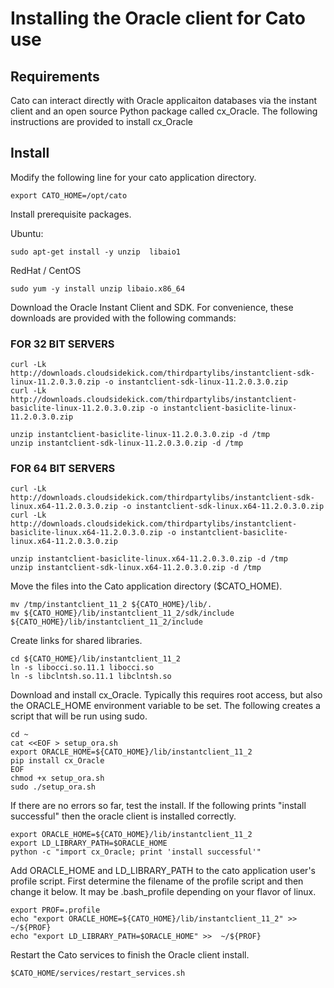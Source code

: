 # Installing the Oracle client for Cato use

## Requirements

Cato can interact directly with Oracle applicaiton databases via the instant client
and an open source Python package called cx_Oracle. The following instructions
are provided to install cx_Oracle

## Install

Modify the following line for your cato application directory. 

```
export CATO_HOME=/opt/cato
```

Install prerequisite packages.

Ubuntu:

```
sudo apt-get install -y unzip  libaio1
```

RedHat / CentOS

```
sudo yum -y install unzip libaio.x86_64
```

Download the Oracle Instant Client and SDK. For convenience, these downloads are
provided with the following commands:


### FOR 32 BIT SERVERS

```
curl -Lk http://downloads.cloudsidekick.com/thirdpartylibs/instantclient-sdk-linux-11.2.0.3.0.zip -o instantclient-sdk-linux-11.2.0.3.0.zip
curl -Lk http://downloads.cloudsidekick.com/thirdpartylibs/instantclient-basiclite-linux-11.2.0.3.0.zip -o instantclient-basiclite-linux-11.2.0.3.0.zip

unzip instantclient-basiclite-linux-11.2.0.3.0.zip -d /tmp
unzip instantclient-sdk-linux-11.2.0.3.0.zip -d /tmp
```

### FOR 64 BIT SERVERS
```
curl -Lk http://downloads.cloudsidekick.com/thirdpartylibs/instantclient-sdk-linux.x64-11.2.0.3.0.zip -o instantclient-sdk-linux.x64-11.2.0.3.0.zip
curl -Lk http://downloads.cloudsidekick.com/thirdpartylibs/instantclient-basiclite-linux.x64-11.2.0.3.0.zip -o instantclient-basiclite-linux.x64-11.2.0.3.0.zip

unzip instantclient-basiclite-linux.x64-11.2.0.3.0.zip -d /tmp
unzip instantclient-sdk-linux.x64-11.2.0.3.0.zip -d /tmp
```

Move the files into the Cato application directory ($CATO_HOME).

```
mv /tmp/instantclient_11_2 ${CATO_HOME}/lib/.
mv ${CATO_HOME}/lib/instantclient_11_2/sdk/include ${CATO_HOME}/lib/instantclient_11_2/include
```

Create links for shared libraries. 

```
cd ${CATO_HOME}/lib/instantclient_11_2
ln -s libocci.so.11.1 libocci.so
ln -s libclntsh.so.11.1 libclntsh.so
```

Download and install cx_Oracle. Typically this requires root access, but also the ORACLE_HOME
environment variable to be set. The following creates a script that will be run using sudo.

```
cd ~
cat <<EOF > setup_ora.sh
export ORACLE_HOME=${CATO_HOME}/lib/instantclient_11_2
pip install cx_Oracle
EOF
chmod +x setup_ora.sh
sudo ./setup_ora.sh
```

If there are no errors so far, test the install. If the following prints "install successful"
then the oracle client is installed correctly.

```
export ORACLE_HOME=${CATO_HOME}/lib/instantclient_11_2
export LD_LIBRARY_PATH=$ORACLE_HOME
python -c "import cx_Oracle; print 'install successful'"
```

Add ORACLE_HOME and LD_LIBRARY_PATH to the cato application user's profile script. 
First determine the filename of the profile script and then change it below. It may be .bash_profile
depending on your flavor of linux.

```
export PROF=.profile
echo "export ORACLE_HOME=${CATO_HOME}/lib/instantclient_11_2" >> ~/${PROF}
echo "export LD_LIBRARY_PATH=$ORACLE_HOME" >>  ~/${PROF}
```

Restart the Cato services to finish the Oracle client install. 

```
$CATO_HOME/services/restart_services.sh
```


